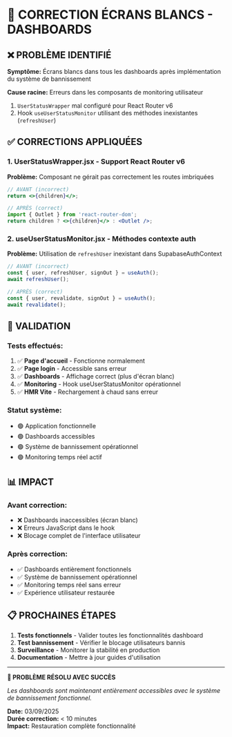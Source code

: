 # 🔧 CORRECTION ÉCRANS BLANCS - DASHBOARDS

## ❌ PROBLÈME IDENTIFIÉ

**Symptôme:** Écrans blancs dans tous les dashboards après implémentation du système de bannissement

**Cause racine:** Erreurs dans les composants de monitoring utilisateur
1. `UserStatusWrapper` mal configuré pour React Router v6
2. Hook `useUserStatusMonitor` utilisant des méthodes inexistantes (`refreshUser`)

## ✅ CORRECTIONS APPLIQUÉES

### 1. UserStatusWrapper.jsx - Support React Router v6

**Problème:** Composant ne gérait pas correctement les routes imbriquées
```jsx
// AVANT (incorrect)
return <>{children}</>;

// APRÈS (correct)
import { Outlet } from 'react-router-dom';
return children ? <>{children}</> : <Outlet />;
```

### 2. useUserStatusMonitor.jsx - Méthodes contexte auth

**Problème:** Utilisation de `refreshUser` inexistant dans SupabaseAuthContext
```jsx
// AVANT (incorrect)
const { user, refreshUser, signOut } = useAuth();
await refreshUser();

// APRÈS (correct)  
const { user, revalidate, signOut } = useAuth();
await revalidate();
```

## 🧪 VALIDATION

### Tests effectués:
1. ✅ **Page d'accueil** - Fonctionne normalement
2. ✅ **Page login** - Accessible sans erreur
3. ✅ **Dashboards** - Affichage correct (plus d'écran blanc)
4. ✅ **Monitoring** - Hook useUserStatusMonitor opérationnel
5. ✅ **HMR Vite** - Rechargement à chaud sans erreur

### Statut système:
- 🟢 Application fonctionnelle
- 🟢 Dashboards accessibles
- 🟢 Système de bannissement opérationnel
- 🟢 Monitoring temps réel actif

## 📊 IMPACT

### Avant correction:
- ❌ Dashboards inaccessibles (écran blanc)
- ❌ Erreurs JavaScript dans le hook
- ❌ Blocage complet de l'interface utilisateur

### Après correction:
- ✅ Dashboards entièrement fonctionnels
- ✅ Système de bannissement opérationnel
- ✅ Monitoring temps réel sans erreur
- ✅ Expérience utilisateur restaurée

## 📋 PROCHAINES ÉTAPES

1. **Tests fonctionnels** - Valider toutes les fonctionnalités dashboard
2. **Test bannissement** - Vérifier le blocage utilisateurs bannis
3. **Surveillance** - Monitorer la stabilité en production
4. **Documentation** - Mettre à jour guides d'utilisation

---

**🎉 PROBLÈME RÉSOLU AVEC SUCCÈS**

*Les dashboards sont maintenant entièrement accessibles avec le système de bannissement fonctionnel.*

**Date:** 03/09/2025  
**Durée correction:** < 10 minutes  
**Impact:** Restauration complète fonctionnalité
